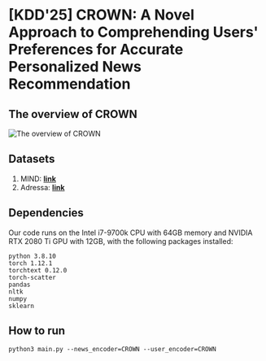 # [KDD'25] CROWN: A Novel Approach to Comprehending Users' Preferences for Accurate Personalized News Recommendation
## The overview of CROWN
![The overview of CROWN](./assets/crown_overview.png)

<!--
## The model accuracy of CROWN according to different GNN models in MIND-small
|         | GraphSAGE | GCN    | LightGCN |
| ------- | --------- | ------ | -------- |
| AUC     | 0.6823    | 0.6813 | 0.6819   |
| MRR     | 0.3354    | 0.3348 | 0.3350   |
| nDCG@5  | 0.3697    | 0.3691 | 0.3705   |
| nDCG@10 | 0.4293    | 0.4309 | 0.4289   |

## Visualization of the attention weights on the disentangled intents(K=3)
![news1](./assets/sample_news_1.png)
![news2](./assets/sample_news_2.png)
![sports1](./assets/sample_sports_1.png)
![sports2](./assets/sample_sports_2.png)
![weather1](./assets/sample_weather_1.png)
![weather2](./assets/sample_weather_2.png)
-->

## Datasets
1. MIND: [**link**](https://msnews.github.io/)
2. Adressa: [**link**](https://reclab.idi.ntnu.no/dataset/)

## Dependencies
Our code runs on the Intel i7-9700k CPU with 64GB memory and NVIDIA RTX 2080 Ti GPU with 12GB, with the following packages installed:
```
python 3.8.10
torch 1.12.1
torchtext 0.12.0
torch-scatter
pandas
nltk
numpy
sklearn
```

## How to run
```
python3 main.py --news_encoder=CROWN --user_encoder=CROWN
```
